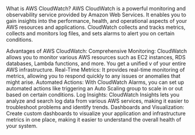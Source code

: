 What is AWS CloudWatch?
AWS CloudWatch is a powerful monitoring and observability service provided by Amazon Web Services. It enables you to gain insights into the performance, health, and operational aspects of your AWS resources and applications. CloudWatch collects and tracks metrics, collects and monitors log files, and sets alarms to alert you on certain conditions.

Advantages of AWS CloudWatch:
  Comprehensive Monitoring: CloudWatch allows you to monitor various AWS resources such as EC2 instances, RDS databases, Lambda functions, and more. You get a unified v        of your entire AWS infrastructure.
  Real-Time Metrics: It provides real-time monitoring of metrics, allowing you to respond quickly to any issues or anomalies that might arise.
  Automated Actions: With CloudWatch Alarms, you can set up automated actions like triggering an Auto Scaling group to scale in or out based on certain conditions.
  Log Insights: CloudWatch Insights lets you analyze and search log data from various AWS services, making it easier to troubleshoot problems and identify trends.
  Dashboards and Visualization: Create custom dashboards to visualize your application and infrastructure metrics in one place, making it easier to understand the overall 
  health of your system.
